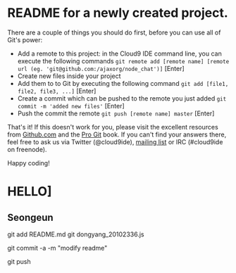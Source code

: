 # README for a newly created project.

There are a couple of things you should do first, before you can use all of Git's power:

  * Add a remote to this project: in the Cloud9 IDE command line, you can execute the following commands
    `git remote add [remote name] [remote url (eg. 'git@github.com:/ajaxorg/node_chat')]` [Enter]
  * Create new files inside your project
  * Add them to to Git by executing the following command
    `git add [file1, file2, file3, ...]` [Enter]
  * Create a commit which can be pushed to the remote you just added
    `git commit -m 'added new files'` [Enter]
  * Push the commit the remote
    `git push [remote name] master` [Enter]

That's it! If this doesn't work for you, please visit the excellent resources from [Github.com](http://help.github.com) and the [Pro Git](http://http://progit.org/book/) book.
If you can't find your answers there, feel free to ask us via Twitter (@cloud9ide), [mailing list](groups.google.com/group/cloud9-ide) or IRC (#cloud9ide on freenode).

Happy coding!

HELLO]
=============
Seongeun 
-------------

git add README.md
git dongyang_20102336.js

git commit -a -m "modify readme"

git push
